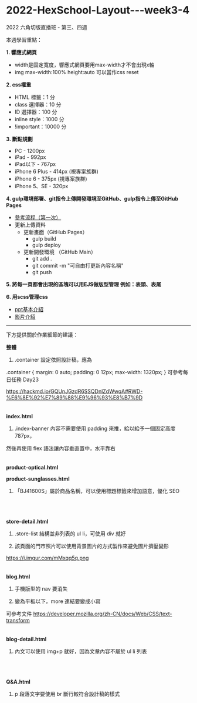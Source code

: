 # 2022-HexSchool-Layout---week3-4

2022 六角切版直播班 - 第三、四週

本週學習重點：

<b>1. 響應式網頁</b>
  - width是固定寬度，響應式網頁要用max-width才不會出現x軸
  - img max-width:100% height:auto 可以當作css reset

<b>2. css權重</b>
  - HTML 標籤：1 分
  - class 選擇器：10 分
  - ID 選擇器：100 分
  - inline style：1000 分
  - !important：10000 分

<b>3. 斷點規劃</b>
  - PC - 1200px
  - iPad - 992px
  - iPad以下 - 767px
  - iPhone 6 Plus - 414px (視專案族群)
  - iPhone 6 - 375px (視專案族群)
  - iPhone 5、SE - 320px

<b>4. gulp環境部署、git指令上傳開發環境至GitHub、gulp指令上傳至GitHub Pages</b>
  - <a href="https://hackmd.io/yWpLNMPRT2yvIR4Zq_idGw?view">參考流程（第一次）</a>
  - 更新上傳資料
    - 更新畫面（GitHub Pages）
      - gulp build
      - gulp deploy
    - 更新開發環境 （GitHub Main）
      - git add .
      - git commit -m "可自由打更新內容名稱"
      - git push
      
<b>5. 將每一頁都會出現的區塊可以用EJS做版型管理 例如：表頭、表尾</b>

<b>6. 用scss管理css</b>
  - <a href="https://docs.google.com/presentation/d/11-HFPxkmVj5b6WP50zkKB_GtccvynUu3GaDeALaLpd0/edit#slide=id.p42">ppt基本介紹</a>
  - <a href="https://courses.hexschool.com/courses/1eebd3/lectures/11953744">影片介紹</a>
 
 -------------------------------------
 
 下方提供關於作業細節的建議：

<b>整體</b>

1. .container 設定依照設計稿，應為

.container {
	margin: 0 auto;
	padding: 0 12px;
	max-width: 1320px;
}
可參考每日任務 Day23

https://hackmd.io/GQUnJGzdR6SSQDnlZdWwqA#RWD-%E6%8E%92%E7%89%88%E9%96%93%E8%B7%9D
<br>
<br>
<br>
<b>index.html</b>

1. .index-banner 內容不需要使用 padding 來推，給以給予一個固定高度 787px，

然後再使用 flex 語法讓內容垂直置中，水平靠右
<br>
<br>
<br>
<b>product-optical.html</b>

<b>product-sunglasses.html</b>

1. 「BJ41600S」屬於商品名稱，可以使用標題標籤來增加語意，優化 SEO
<br>
<br>
<br>
<b>store-detail.html</b>

1. .store-list 結構並非列表的 ul li，可使用 div 就好

2. 該頁面的門市照片可以使用背景圖片的方式製作來避免圖片擠壓變形

https://i.imgur.com/mMxqq5q.png
<br>
<br>
<br>
<b>blog.html</b>

1. 手機版型的 nav 要消失

2. 變為平板以下，more 連結要變成小寫

可參考文件 https://developer.mozilla.org/zh-CN/docs/Web/CSS/text-transform
<br>
<br>
<br>
<b>blog-detail.html</b>

1. 內文可以使用 img+p 就好，因為文章內容不屬於 ul li 列表
<br>
<br>
<br>
<b>Q&A.html</b>

1. p 段落文字要使用 br 斷行較符合設計稿的樣式
